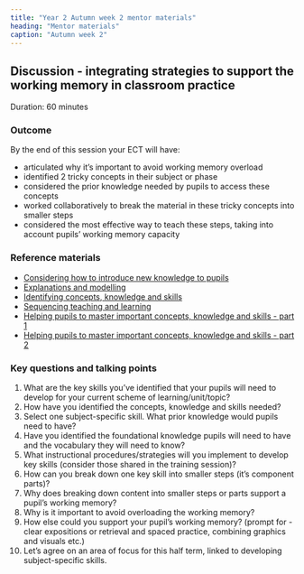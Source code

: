 ```yaml
---
title: "Year 2 Autumn week 2 mentor materials"
heading: "Mentor materials"
caption: "Autumn week 2"
---
```


## Discussion - integrating strategies to support the working memory in classroom practice

Duration: 60 minutes

### Outcome

By the end of this session your ECT will have:

- articulated why it’s important to avoid working memory overload  
- identified 2 tricky concepts in their subject or phase 
- considered the prior knowledge needed by pupils to access these concepts  
- worked collaboratively to break the material in these tricky concepts into smaller steps  
- considered the most effective way to teach these steps, taking into account pupils’ working memory capacity 

### Reference materials

- [Considering how to introduce new knowledge to pupils](https://support-for-early-career-teachers.education.gov.uk/teach-first/year-1-how-do-pupils-learn/autumn-week-2-ect-session-overview/) 
- [Explanations and modelling](https://support-for-early-career-teachers.education.gov.uk/teach-first/year-1-what-makes-classroom-practice-effective/spring-week-2-ect-session-overview/) 
- [Identifying concepts, knowledge and skills](https://support-for-early-career-teachers.education.gov.uk/teach-first/year-1-how-to-design-a-coherent-curriculum/summer-week-2-ect-session-overview/) 
- [Sequencing teaching and learning](https://support-for-early-career-teachers.education.gov.uk/teach-first/year-1-how-to-design-a-coherent-curriculum/summer-week-3-ect-session-overview/) 
- [Helping pupils to master important concepts, knowledge and skills - part 1](https://support-for-early-career-teachers.education.gov.uk/teach-first/year-1-how-to-design-a-coherent-curriculum/summer-week-4-ect-session-overview/) 
- [Helping pupils to master important concepts, knowledge and skills - part 2](https://support-for-early-career-teachers.education.gov.uk/teach-first/year-1-how-to-design-a-coherent-curriculum/summer-week-5-ect-session-overview/) 

### Key questions and talking points

1. What are the key skills you’ve identified that your pupils will need to develop for your current scheme of learning/unit/topic? 
2. How have you identified the concepts, knowledge and skills needed? 
3. Select one subject-specific skill. What prior knowledge would pupils need to have? 
4. Have you identified the foundational knowledge pupils will need to have and the vocabulary they will need to know? 
5. What instructional procedures/strategies will you implement to develop key skills (consider those shared in the training session)? 
6. How can you break down one key skill into smaller steps (it’s component parts)?  
7. Why does breaking down content into smaller steps or parts support a pupil’s working memory?  
8. Why is it important to avoid overloading the working memory? 
9. How else could you support your pupil’s working memory? (prompt for - clear expositions or retrieval and spaced practice, combining graphics and visuals etc.) 
10. Let’s agree on an area of focus for this half term, linked to developing subject-specific skills. 